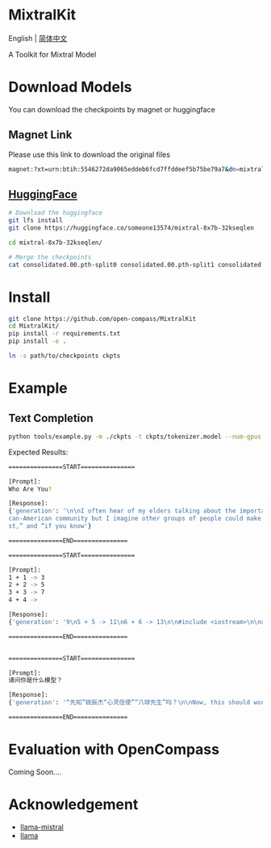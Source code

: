 # MixtralKit

English | [简体中文](README_zh-CN.md)

A Toolkit for Mixtral Model

# Download Models

You can download the checkpoints by magnet or huggingface

## Magnet Link

Please use this link to download the original files
```bash
magnet:?xt=urn:btih:5546272da9065eddeb6fcd7ffddeef5b75be79a7&dn=mixtral-8x7b-32kseqlen&tr=udp%3A%2F%http://2Fopentracker.i2p.rocks%3A6969%2Fannounce&tr=http%3A%2F%http://2Ftracker.openbittorrent.com%3A80%2Fannounce
```

## [HuggingFace](https://huggingface.co/someone13574/mixtral-8x7b-32kseqlen)

```bash
# Download the huggingface
git lfs install
git clone https://huggingface.co/someone13574/mixtral-8x7b-32kseqlen

cd mixtral-8x7b-32kseqlen/

# Merge the checkpoints
cat consolidated.00.pth-split0 consolidated.00.pth-split1 consolidated.00.pth-split2 consolidated.00.pth-split3 consolidated.00.pth-split4 consolidated.00.pth-split5 consolidated.00.pth-split6 consolidated.00.pth-split7 consolidated.00.pth-split8 consolidated.00.pth-split9 consolidated.00.pth-split10 > consolidated.00.pth
```


# Install

```bash
git clone https://github.com/open-compass/MixtralKit
cd MixtralKit/
pip install -r requirements.txt
pip install -e .

ln -s path/to/checkpoints ckpts
```

# Example

## Text Completion 
```bash
python tools/example.py -m ./ckpts -t ckpts/tokenizer.model --num-gpus 2
```

Expected Results:

```bash
===============START===============

[Prompt]:
Who Are You?

[Response]:
{'generation': '\n\nI often hear of my elders talking about the importance of knowing where you come from. This talk is most prevalent in the Afri
can-American community but I imagine other groups of people could make the same claim. I have also heard “this is why the younger generation is lo
st,” and “if you know'}

===============END===============

===============START===============

[Prompt]:
1 + 1 -> 3
2 + 2 -> 5
3 + 3 -> 7
4 + 4 ->

[Response]:
{'generation': '9\n5 + 5 -> 11\n6 + 6 -> 13\n\n#include <iostream>\n\nusing namespace std;\n\nint addNumbers(int x, int y)\n{\n\treturn x + y;\n}\n\nint main()\n{'}

===============END===============


===============START===============

[Prompt]:
请问你是什么模型？

[Response]:
{'generation': '“先知”姚振杰“心灵信使”“八球先生”吗？\n\nNow, this should work. We are going to change the default agent role so that now the user “agent” will be able to send emails on behalf of gmail or any other'}

===============END===============
```


# Evaluation with OpenCompass

Coming Soon....

# Acknowledgement
- [llama-mistral](https://github.com/dzhulgakov/llama-mistral)
- [llama](https://github.com/facebookresearch/llama)

